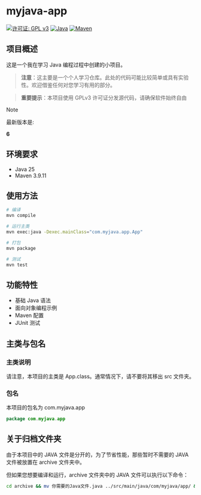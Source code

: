 # myjava-app
[![许可证: GPL v3](https://img.shields.io/badge/License-GPLv3-blue.svg)](https://www.gnu.org/licenses/gpl-3.0)
[![Java](https://img.shields.io/badge/Java-25-orange.svg)](https://openjdk.org/)
[![Maven](https://img.shields.io/badge/Maven-3.9.11-blue.svg)](https://maven.apache.org/)


## 项目概述
这是一个我在学习 Java 编程过程中创建的小项目。

> **注意**：这主要是一个个人学习仓库。此处的代码可能比较简单或具有实验性。欢迎借鉴任何对您学习有用的部分。

> **重要提示**：本项目使用 GPLv3 许可证分发源代码，请确保软件始终自由

> [!NOTE]
>
> 最新版本是:
>
> **6**

## 环境要求
- Java 25
- Maven 3.9.11

## 使用方法
```bash
# 编译
mvn compile

# 运行主类
mvn exec:java -Dexec.mainClass="com.myjava.app.App"

# 打包
mvn package

# 测试
mvn test
```

## 功能特性

- 基础 Java 语法
- 面向对象编程示例
- Maven 配置
- JUnit 测试

## 主类与包名

### 主类说明

请注意，本项目的主类是 App.class。通常情况下，请不要将其移出 src 文件夹。

### 包名

本项目的包名为 com.myjava.app

```java
package com.myjava.app
```

## 关于归档文件夹

由于本项目中的 JAVA 文件是分开的，为了节省性能，那些暂时不需要的 JAVA 文件被放置在 archive 文件夹中。

但如果您想要编译和运行，archive 文件夹中的 JAVA 文件可以执行以下命令：

```bash
cd archive && mv 你需要的Java文件.java ../src/main/java/com/myjava/app/ && cd .. && mvn compile && mvn package
```